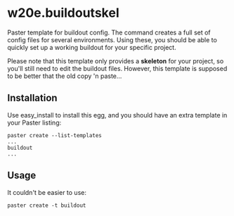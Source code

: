 w20e.buildoutskel
=================

Paster template for buildout config. The command creates a full set of
config files for several environments. Using these, you should be able
to quickly set up a working buildout for your specific project.

Please note that this template only provides a __skeleton__ for your
project, so you'll still need to edit the buildout files. However, this
template is supposed to be better that the old copy 'n paste...

Installation
------------

Use easy_install to install this egg, and you should have an extra
template in your Paster listing:

    paster create --list-templates
    ...
    buildout
    ...

Usage
-----

It couldn't be easier to use:

    paster create -t buildout
